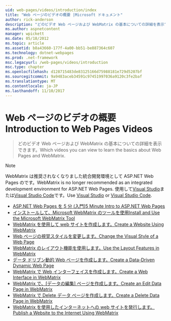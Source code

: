 ```yaml
---
uid: web-pages/videos/introduction/index
title: "Web ページのビデオの概要 |Microsoft ドキュメント"
author: rick-anderson
description: "どのビデオ Web ページおよび WebMatrix の基本についての詳細を表示できます。"
ms.author: aspnetcontent
manager: wpickett
ms.date: 05/18/2012
ms.topic: article
ms.assetid: b8a43660-177f-4a00-bb51-be887364c607
ms.technology: dotnet-webpages
ms.prod: .net-framework
msc.legacyurl: /web-pages/videos/introduction
msc.type: chapter
ms.openlocfilehash: d128715483de83125166d75988181e729d5207bf
ms.sourcegitcommit: 9a9483aceb34591c97451997036a9120c3fe2baf
ms.translationtype: MT
ms.contentlocale: ja-JP
ms.lasthandoff: 11/10/2017
---
```

<a name="introduction-to-web-pages-videos"></a><span data-ttu-id="39ac6-103">Web ページのビデオの概要</span><span class="sxs-lookup"><span data-stu-id="39ac6-103">Introduction to Web Pages Videos</span></span>
====================
> <span data-ttu-id="39ac6-104">どのビデオ Web ページおよび WebMatrix の基本についての詳細を表示できます。</span><span class="sxs-lookup"><span data-stu-id="39ac6-104">Which videos you can view to learn the basics about Web Pages and WebMatrix.</span></span>

> [!NOTE] 
> <span data-ttu-id="39ac6-105">WebMatrix は推奨されなくなりました統合開発環境として ASP.NET Web Pages のです。</span><span class="sxs-lookup"><span data-stu-id="39ac6-105">WebMatrix is no longer recommended as an integrated development environment for ASP.NET Web Pages.</span></span> <span data-ttu-id="39ac6-106">使用して[Visual Studio](xref:aspnet/web-pages/overview/getting-started/program-asp-net-web-pages-in-visual-studio)または[Visual Studio Code](https://code.visualstudio.com/)です。</span><span class="sxs-lookup"><span data-stu-id="39ac6-106">Use [Visual Studio](xref:aspnet/web-pages/overview/getting-started/program-asp-net-web-pages-in-visual-studio) or [Visual Studio Code](https://code.visualstudio.com/).</span></span>


- [<span data-ttu-id="39ac6-107">ASP.NET Web Pages を 5 分 (入門)</span><span class="sxs-lookup"><span data-stu-id="39ac6-107">5 Minute Intro to ASP.NET Web Pages</span></span>](5-minute-introduction-to-aspnet-web-pages.md)
- [<span data-ttu-id="39ac6-108">インストールして、Microsoft WebMatrix のツールを使用</span><span class="sxs-lookup"><span data-stu-id="39ac6-108">Install and Use the Microsoft WebMatrix Tool</span></span>](install-and-use-the-microsoft-webmatrix-tool.md)
- [<span data-ttu-id="39ac6-109">WebMatrix を使用して web サイトを作成します。</span><span class="sxs-lookup"><span data-stu-id="39ac6-109">Create a Website Using WebMatrix</span></span>](create-a-website-using-webmatrix.md)
- [<span data-ttu-id="39ac6-110">Web ページの視覚スタイルを変更します。</span><span class="sxs-lookup"><span data-stu-id="39ac6-110">Change the Visual Style of a Web Page</span></span>](change-the-visual-style-of-a-web-page.md)
- [<span data-ttu-id="39ac6-111">WebMatrix のレイアウト機能を使用します。</span><span class="sxs-lookup"><span data-stu-id="39ac6-111">Use the Layout Features in WebMatrix</span></span>](use-the-layout-features-in-webmatrix.md)
- [<span data-ttu-id="39ac6-112">データ ドリブン動的 Web ページを作成します。</span><span class="sxs-lookup"><span data-stu-id="39ac6-112">Create a Data-Driven Dynamic Web Page</span></span>](create-a-data-driven-dynamic-web-page.md)
- [<span data-ttu-id="39ac6-113">WebMatrix で Web インターフェイスを作成します。</span><span class="sxs-lookup"><span data-stu-id="39ac6-113">Create a Web Interface in WebMatrix</span></span>](create-a-web-interface-in-webmatrix.md)
- <span data-ttu-id="39ac6-114">[WebMatrix で、[データの編集] ページを作成します。](create-an-edit-data-page-in-webmatrix.md)</span><span class="sxs-lookup"><span data-stu-id="39ac6-114">[Create an Edit Data Page in WebMatrix](create-an-edit-data-page-in-webmatrix.md)</span></span>
- [<span data-ttu-id="39ac6-115">WebMatrix で Delete データ ページを作成します。</span><span class="sxs-lookup"><span data-stu-id="39ac6-115">Create a Delete Data Page in WebMatrix</span></span>](create-a-delete-data-page-in-webmatrix.md)
- [<span data-ttu-id="39ac6-116">WebMatrix を使用したインターネットへの web サイトを発行します。</span><span class="sxs-lookup"><span data-stu-id="39ac6-116">Publish a Website to the Internet Using WebMatrix</span></span>](publish-a-website-to-the-internet-using-webmatrix.md)
